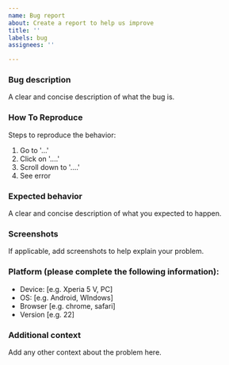 ```yaml
---
name: Bug report
about: Create a report to help us improve
title: ''
labels: bug
assignees: ''

---
```


### Bug description
A clear and concise description of what the bug is.

### How To Reproduce
Steps to reproduce the behavior:
1. Go to '...'
2. Click on '....'
3. Scroll down to '....'
4. See error

### Expected behavior
A clear and concise description of what you expected to happen.

### Screenshots
If applicable, add screenshots to help explain your problem.

### Platform (please complete the following information):
 - Device: [e.g. Xperia 5 V, PC]
 - OS: [e.g. Android, WIndows]
 - Browser [e.g. chrome, safari]
 - Version [e.g. 22]

### Additional context
Add any other context about the problem here.
